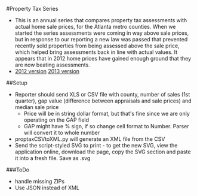 #Property Tax Series
 - This is an annual series that compares property tax assessments with actual home sale prices, for the Atlanta metro counties. When we started the series assessments were coming in way above sale prices, but in response to our reporting a new law was passed that prevented recently sold properties from being assessed above the sale price, which helped bring assessments back in line with actual values. It appears that in 2012 home prices have gained enough ground that they are now beating assessments.
 - <a href="http://www.ajc.com/propertytax2012/" target="_blank">2012 version</a> <a href="http://www.myajc.com/propertytax2013/" target="_blank">2013 version</a>
 
##Setup
- Reporter should send XLS or CSV file with county, number of sales (1st quarter), gap value (difference between appraisals and sale prices) and median sale price
	- Price will be in string dollar format, but that's fine since we are only operating on the GAP field
	- GAP might have % sign, if so change cell format to Number. Parser will convert it to whole number
- proptaxCSVtoXML.py will generate an XML file from the CSV
- Send the script-styled SVG to print - to get the new SVG, view the application online, download the page, copy the SVG section and paste it into a fresh file. Save as .svg

###ToDo
- handle missing ZIPs
- Use JSON instead of XML
